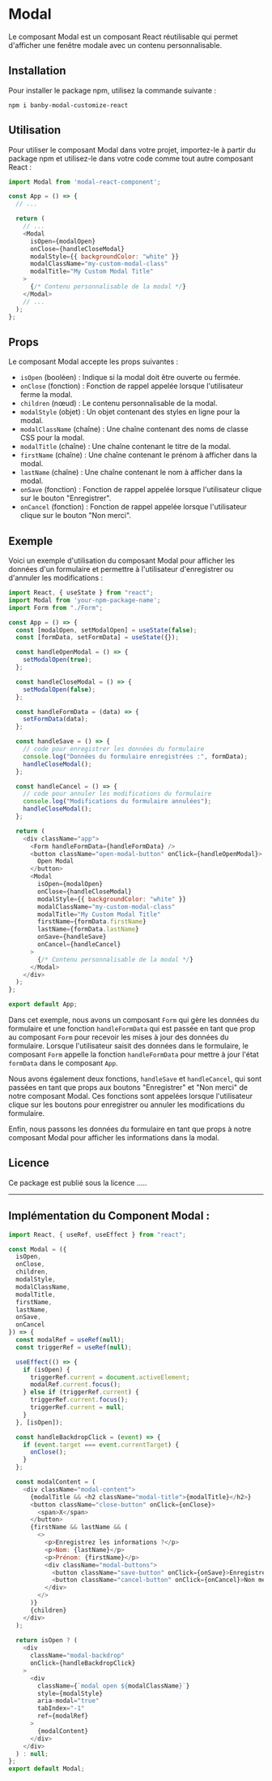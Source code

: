 

# Modal

Le composant Modal est un composant React réutilisable qui permet d'afficher une fenêtre modale avec un contenu personnalisable.

## Installation

Pour installer le package npm, utilisez la commande suivante :

```
npm i banby-modal-customize-react
```

## Utilisation

Pour utiliser le composant Modal dans votre projet, importez-le à partir du package npm et utilisez-le dans votre code comme tout autre composant React :

```javascript
import Modal from 'modal-react-component';

const App = () => {
  // ...

  return (
    // ...
    <Modal
      isOpen={modalOpen}
      onClose={handleCloseModal}
      modalStyle={{ backgroundColor: "white" }}
      modalClassName="my-custom-modal-class"
      modalTitle="My Custom Modal Title"
    >
      {/* Contenu personnalisable de la modal */}
    </Modal>
    // ...
  );
};
```

## Props

Le composant Modal accepte les props suivantes :

- `isOpen` (booléen) : Indique si la modal doit être ouverte ou fermée.
- `onClose` (fonction) : Fonction de rappel appelée lorsque l'utilisateur ferme la modal.
- `children` (nœud) : Le contenu personnalisable de la modal.
- `modalStyle` (objet) : Un objet contenant des styles en ligne pour la modal.
- `modalClassName` (chaîne) : Une chaîne contenant des noms de classe CSS pour la modal.
- `modalTitle` (chaîne) : Une chaîne contenant le titre de la modal.
- `firstName` (chaîne) : Une chaîne contenant le prénom à afficher dans la modal.
- `lastName` (chaîne) : Une chaîne contenant le nom à afficher dans la modal.
- `onSave` (fonction) : Fonction de rappel appelée lorsque l'utilisateur clique sur le bouton "Enregistrer".
- `onCancel` (fonction) : Fonction de rappel appelée lorsque l'utilisateur clique sur le bouton "Non merci".

## Exemple

Voici un exemple d'utilisation du composant Modal pour afficher les données d'un formulaire et permettre à l'utilisateur d'enregistrer ou d'annuler les modifications :

```javascript
import React, { useState } from "react";
import Modal from 'your-npm-package-name';
import Form from "./Form";

const App = () => {
  const [modalOpen, setModalOpen] = useState(false);
  const [formData, setFormData] = useState({});

  const handleOpenModal = () => {
    setModalOpen(true);
  };

  const handleCloseModal = () => {
    setModalOpen(false);
  };

  const handleFormData = (data) => {
    setFormData(data);
  };

  const handleSave = () => {
    // code pour enregistrer les données du formulaire
    console.log("Données du formulaire enregistrées :", formData);
    handleCloseModal();
  };

  const handleCancel = () => {
    // code pour annuler les modifications du formulaire
    console.log("Modifications du formulaire annulées");
    handleCloseModal();
  };

  return (
    <div className="app">
      <Form handleFormData={handleFormData} />
      <button className="open-modal-button" onClick={handleOpenModal}>
        Open Modal
      </button>
      <Modal
        isOpen={modalOpen}
        onClose={handleCloseModal}
        modalStyle={{ backgroundColor: "white" }}
        modalClassName="my-custom-modal-class"
        modalTitle="My Custom Modal Title"
        firstName={formData.firstName}
        lastName={formData.lastName}
        onSave={handleSave}
        onCancel={handleCancel}
      >
        {/* Contenu personnalisable de la modal */}
      </Modal>
    </div>
  );
};

export default App;
```

Dans cet exemple, nous avons un composant `Form` qui gère les données du formulaire et une fonction `handleFormData` qui est passée en tant que prop au composant `Form` pour recevoir les mises à jour des données du formulaire. Lorsque l'utilisateur saisit des données dans le formulaire, le composant `Form` appelle la fonction `handleFormData` pour mettre à jour l'état `formData` dans le composant `App`.

Nous avons également deux fonctions, `handleSave` et `handleCancel`, qui sont passées en tant que props aux boutons "Enregistrer" et "Non merci" de notre composant Modal. Ces fonctions sont appelées lorsque l'utilisateur clique sur les boutons pour enregistrer ou annuler les modifications du formulaire.

Enfin, nous passons les données du formulaire en tant que props à notre composant Modal pour afficher les informations dans la modal.

## Licence

Ce package est publié sous la licence .....

---
## Implémentation du Component Modal :
```javascript
import React, { useRef, useEffect } from "react";

const Modal = ({
  isOpen,
  onClose,
  children,
  modalStyle,
  modalClassName,
  modalTitle,
  firstName,
  lastName,
  onSave,
  onCancel
}) => {
  const modalRef = useRef(null);
  const triggerRef = useRef(null);

  useEffect(() => {
    if (isOpen) {
      triggerRef.current = document.activeElement;
      modalRef.current.focus();
    } else if (triggerRef.current) {
      triggerRef.current.focus();
      triggerRef.current = null;
    }
  }, [isOpen]);

  const handleBackdropClick = (event) => {
    if (event.target === event.currentTarget) {
      onClose();
    }
  };

  const modalContent = (
    <div className="modal-content">
      {modalTitle && <h2 className="modal-title">{modalTitle}</h2>}
      <button className="close-button" onClick={onClose}>
        <span>X</span>
      </button>
      {firstName && lastName && (
        <>
          <p>Enregistrez les informations ?</p>
          <p>Nom: {lastName}</p>
          <p>Prénom: {firstName}</p>
          <div className="modal-buttons">
            <button className="save-button" onClick={onSave}>Enregistrer</button>
            <button className="cancel-button" onClick={onCancel}>Non merci</button>
          </div>
        </>
      )}
      {children}
    </div>
  );
  
  return isOpen ? (
    <div
      className="modal-backdrop"
      onClick={handleBackdropClick}
    >
      <div
        className={`modal open ${modalClassName}`}
        style={modalStyle}
        aria-modal="true"
        tabIndex="-1"
        ref={modalRef}
      >
        {modalContent}
      </div>
    </div>
  ) : null;
};
export default Modal;

```
